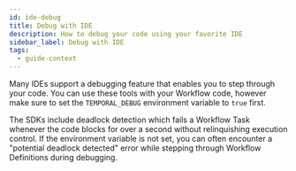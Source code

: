 ```yaml
---
id: ide-debug
title: Debug with IDE
description: How to debug your code using your favorite IDE
sidebar_label: Debug with IDE
tags:
  - guide-context
---
```


Many IDEs support a debugging feature that enables you to step through your code.
You can use these tools with your Workflow code, however make sure to set the `TEMPORAL_DEBUG` environment variable to `true` first.

The SDKs include deadlock detection which fails a Workflow Task whenever the code blocks for over a second without relinquishing execution control.
If the environment variable is not set, you can often encounter a "potential deadlock detected" error while stepping through Workflow Definitions during debugging.
